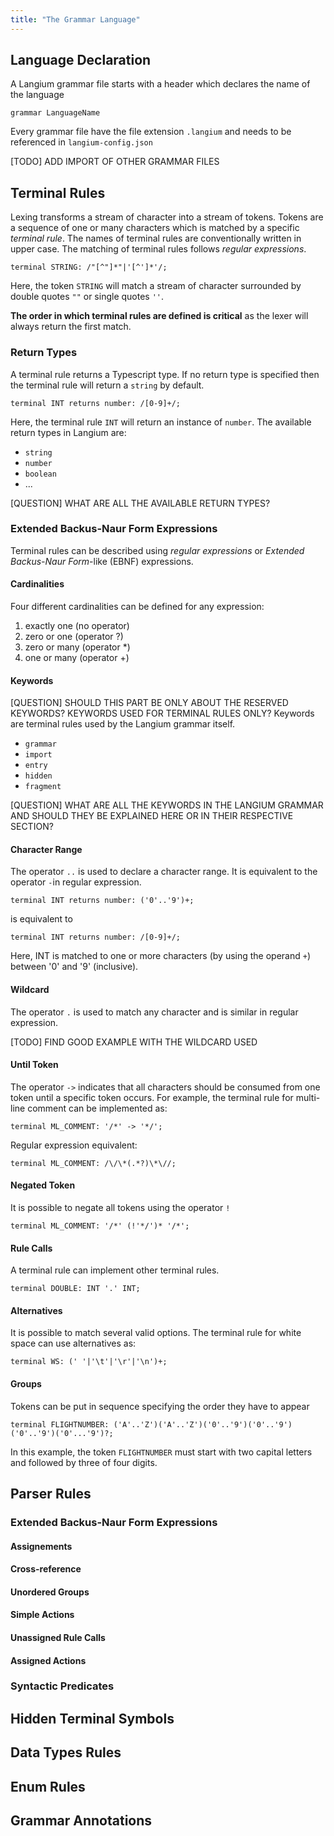 ```yaml
---
title: "The Grammar Language"
---
```



## Language Declaration

A Langium grammar file starts with a header which declares the name of the language

```
grammar LanguageName
```

Every grammar file have the file extension `.langium` and needs to be referenced in `langium-config.json`

[TODO] ADD IMPORT OF OTHER GRAMMAR FILES

## Terminal Rules

Lexing transforms a stream of character into a stream of tokens. Tokens are a sequence of one or many characters which is matched by a specific *terminal rule*. The names of terminal rules are conventionally written in upper case. The matching of terminal rules follows *regular expressions*.

```
terminal STRING: /"[^"]*"|'[^']*'/;
```

Here, the token `STRING` will match a stream of character surrounded by double quotes `""` or single quotes `''`.

**The order in which terminal rules are defined is critical** as the lexer will always return the first match.

### Return Types

A terminal rule returns a Typescript type. If no return type is specified then the terminal rule will return a `string` by default. 

```
terminal INT returns number: /[0-9]+/;
```

Here, the terminal rule `INT` will return an instance of `number`.
The available return types in Langium are: 
- `string`
- `number`
- `boolean`
- ...

[QUESTION] WHAT ARE ALL THE AVAILABLE RETURN TYPES?

### Extended Backus-Naur Form Expressions
Terminal rules can be described using *regular expressions* or *Extended Backus-Naur Form*-like (EBNF) expressions.
#### Cardinalities
Four different cardinalities can be defined for any expression:
1. exactly one (no operator)
2. zero or one (operator ?)
3. zero or many (operator *)
4. one or many (operator +)
#### Keywords
[QUESTION] SHOULD THIS PART BE ONLY ABOUT THE RESERVED KEYWORDS? KEYWORDS USED FOR TERMINAL RULES ONLY?
Keywords are terminal rules used by the Langium grammar itself. 
- `grammar`
- `import`
- `entry`
- `hidden`
- `fragment`

[QUESTION] WHAT ARE ALL THE KEYWORDS IN THE LANGIUM GRAMMAR AND SHOULD THEY BE EXPLAINED HERE OR IN THEIR RESPECTIVE SECTION?

#### Character Range
The operator `..` is used to declare a character range. It is equivalent to the operator `-`in regular expression.

```
terminal INT returns number: ('0'..'9')+;
```

is equivalent to

```
terminal INT returns number: /[0-9]+/;
```

Here, INT is matched to one or more characters (by using the operand `+`) between '0' and '9' (inclusive).

#### Wildcard
The operator `.` is used to match any character and is similar in regular expression.

[TODO] FIND GOOD EXAMPLE WITH THE WILDCARD USED

#### Until Token
The operator `->` indicates that all characters should be consumed from one token until a specific token occurs. For example, the terminal rule for multi-line comment can be implemented as:

```
terminal ML_COMMENT: '/*' -> '*/';
```
Regular expression equivalent:
```
terminal ML_COMMENT: /\/\*(.*?)\*\//;
```
#### Negated Token

It is possible to negate all tokens using the operator `!`
```
terminal ML_COMMENT: '/*' (!'*/')* '/*'; 
```

#### Rule Calls
A terminal rule can implement other terminal rules. 
```
terminal DOUBLE: INT '.' INT;
```
#### Alternatives
It is possible to match several valid options. The terminal rule for white space can use alternatives as:
```
terminal WS: (' '|'\t'|'\r'|'\n')+;
```
#### Groups
Tokens can be put in sequence specifying the order they have to appear
```
terminal FLIGHTNUMBER: ('A'..'Z')('A'..'Z')('0'..'9')('0'..'9')('0'..'9')('0'...'9')?;
```
In this example, the token `FLIGHTNUMBER` must start with two capital letters and followed by three of four digits.
## Parser Rules
### Extended Backus-Naur Form Expressions
#### Assignements
#### Cross-reference
#### Unordered Groups
#### Simple Actions
#### Unassigned Rule Calls
#### Assigned Actions
### Syntactic Predicates
## Hidden Terminal Symbols
## Data Types Rules
## Enum Rules
## Grammar Annotations

